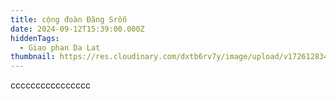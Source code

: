 ```yaml
---
title: cộng đoàn Đăng Srỗn
date: 2024-09-12T15:39:00.000Z
hiddenTags:
  - Giao phan Da Lat
thumbnail: https://res.cloudinary.com/dxtb6rv7y/image/upload/v1726128343/Dang_Sron_f9suf3.jpg
---
```

cccccccccccccccc
